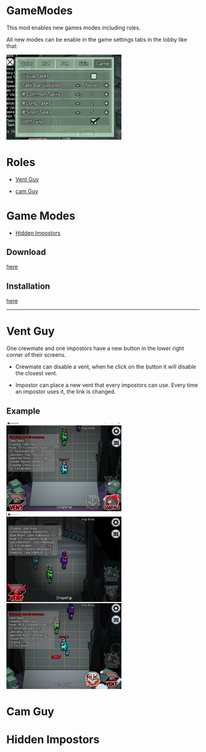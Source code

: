 # GameModes

This mod enables new games modes including roles.

All new modes can be enable in the game settings tabs in the lobby like that: 

<img src="/Ressources/Roles/SelectInSettings.PNG" width="300">

# Roles 
* [Vent Guy](https://github.com/jloro/AmongUsMods/blob/main/GameModes.md#vent-guy)

* [cam Guy](https://github.com/jloro/AmongUsMods/blob/main/GameModes.md#cam-guy)

# Game Modes

* [Hidden Impostors](https://github.com/jloro/AmongUsMods/blob/main/GameModes.md#hidden-impostors)
## Download

[here](https://github.com/jloro/AmongUsMods/releases)

## Installation

[here](https://github.com/jloro/AmongUsMods/blob/main/README.md#installation)

--------------------

# Vent Guy

One crewmate and one impostors have a new button in the lower right corner of their screens.

* Crewmate can disable a vent, when he click on the button it will disable the closest vent.

* Impostor can place a new vent that every impostors can use. Every time an impostor uses it, the link is changed.

## Example

<img src="/Ressources/Roles/Crew.PNG" width="300">    <img src="/Ressources/Roles/Impostor.PNG" width="300">   <img src="/Ressources/Roles/NewVent.PNG" width="300">

# Cam Guy

# Hidden Impostors

